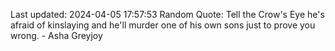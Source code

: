 Last updated: 2024-04-05 17:57:53
Random Quote: Tell the Crow's Eye he's afraid of kinslaying and he'll murder one of his own sons just to prove you wrong.  -  Asha Greyjoy